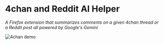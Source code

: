 # 4chan and Reddit AI Helper

_A Firefox extension that summarizes comments on a given 4chan thread or a Reddit post all powered by Google's Gemini_

![4chan demo](https://github.com/mattdelacruz/4chan-reddit-AI-helper/blob/master/demo-images/4chan-gemini-demo.gif)
